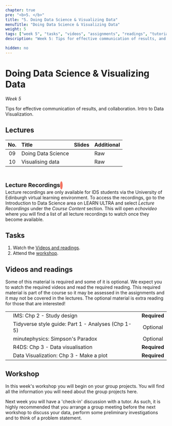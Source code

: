 ```yaml
---
chapter: true
pre: "<b>5. </b>"
title: "5. Doing Data Science & Visualizing Data"
menuTitle: "Doing Data Science & Visualizing Data"
weight: 5
tags: ["week 5", "tasks", "videos", "assignments", "readings", "tutorials"]
description: "Week 5: Tips for effective communication of results, and collaboration. Intro to Data Visualization."

hidden: no
---
```


# Doing Data Science & Visualizing Data

_Week 5_

Tips for effective communication of results, and collaboration. Intro to Data Visualization.

## Lectures

<!--
| <div style="width:50px;text-align:center">No.</div> | <div style="width:250px;text-align:left">Title</div> |  <div style="width:80px;text-align:center">Slides</div> | <div style="width:170px;text-align:center">Additional Links</div> | -->
| <div style="text-align:center">No.</div> | <div style="text-align:left">Title</div> |  <div style="text-align:center">Slides</div> | <div style="text-align:center">Additional</div> |
|:---:|:---------------------|:--------:|:------|
| 09  | Doing Data Science  | <span><a id = "lecture09"><i class="fas fa-desktop fa-lg"/></a></span> | <span><a id = "GHL09">Raw<i class="fab fa-fw fa-github"/></a></span> |
| 10  | Visualising data  | <span><a id = "lecture10"><i class="fas fa-desktop fa-lg"/></a></span> | <span><a id = "GHL10">Raw<i class="fab fa-fw fa-github"/></a></span> |

<br>
<p  style="text-align: left"> 
<font size=4pt><b>Lecture Recordings</b></font>
<span class="fa-stack" style="scale:70%">
    <i class="fas fa-backward fa-stack-1x fa-1x fa-flip-horizontal" style="color:#f37361; box-sizing: content-box; line-height: 24px; width: 24px; height: 24px; border-radius: 100%; border-style: solid; border-width: 4px;"></i>
</span>
<br>
Lecture recordings are only available for IDS students via the University of Edinburgh virtual learning environment. To access the recordings, go to the Introduction to Data Science area on LEARN ULTRA and select <em>Lecture Recordings</em>  under the <em>Course Content</em> section. This will open <em>echovideo</em> where you will find a list of all lecture recordings to watch once they become available. 

</p>


## Tasks

<ol>
  <li>Watch the <a href="#videos and readings">Videos and readings</a>.</li>
  <li>Attend the <a href="#workshop">workshop</a>.</li>
</ol>

## Videos and readings

<p style="text-align: left">Some of this material is required and some of it is optional. We expect you to watch the required videos and read the required reading. This required material is part of the course so it may be assessed in the assignments and it may not be covered in the lectures. The optional material is extra reading for those that are interested!</p>

<!--
| <div style="width:50px"></div>  | <div style="width:420px"></div>  |  <div style="width:200px"></div> |
|:---:|:---|:---:|
-->
|    |    |    |
|:--:|:---|:--:|
| <i class="fas fa-book"></i> | IMS: <a id="IMS2">Chp 2 - Study design</a> | **Required** |
| <i class="fas fa-book"></i> | Tidyverse style guide: <a id="TSG1">Part 1 - Analyses (Chp 1-5)</a> | Optional |
| <span style="color: red;"><i class="fab fa-youtube fa-lg" /></span> | <a id = "YT_MinPhys_SimpsPara">minutephysics: Simpson's Paradox</a> | Optional |
| <i class="fas fa-book"></i> | R4DS: <a id="R4DS3">Chp 3 - Data visualisation</a> | **Required** |
| <i class="fas fa-book"></i> | Data Visualization: <a id="DV3">Chp 3 - Make a plot</a> | **Required** |

<!--| <i class="fas fa-laptop"></i> | <a href="/assessments/project">Final Project Information</a> | **Required** |-->


## Workshop

<p style="text-align: left"> In this week's workshop you will begin on your group projects. You will find all the information you will need about the group projects <a id="projectEND">here</a>. </p>

<p style="text-align: left"> Next week you will have a 'check-in' discussion with a tutor. As such, it is highly recommended that you arrange a group meeting before the next workshop to discuss your data, perform some preliminary investigations and to think of a problem statement.</p>



<!--
<p style="text-align: left"> The lab sheet can be accessed the day before the workshop, and the solutions the day after the workshop.</p>  -->

<!--
| <div style="width:300px;text-align:left">Laboratory Title</div> | <div style="width:170px;text-align:left">Links</div> | <div style="width:180px;text-align:left">Date</div> |-->


<!--
| <div style="text-align:left">Laboratory Title</div> | <div style="width:text-align:left">Links</div> | <div style="width:text-align:left">Date</div> |
|:---|:---|:---|
| Lab04: ???? | <li><a id="LAB4I">Instructions</a></li> <li><a id="LAB4R">Repository</a></li><li><a id="LAB4K">Solutions</a>(<a id="LAB4Kraw">Raw</a>)</li> | Fri, 20 Oct  |

-->

<!--| Project: Proposal | <li><a id="project">Instructions</a></li> <li><a id="projectR">Repository</a></li>| Fri, 20 Oct, 16:00 UK |-->

<!--
## Assignments

<p style="text-align: left">If you are having difficulty accessing your HW or Lab repo, see troubleshooting advice <a id="troubleshoot">here</a>.</p>

| <div style="width:300px;text-align:left">Assignment Title</div> | <div style="width:170px;text-align:left">Links</div> | <div style="width:180px;text-align:left">Due</div> |
|:---|:---|:---|
| OQ04: Coding style | <li><a id="OQ4">Quiz</a></li> | Mon, 24 Oct, 12:00 UK |

<p style="text-align: left">
<b>Reminder</b>: Homework assignment <em>hw-02</em> is due Fri, 21 Oct, 12:00 UK time (midday).
</p>


## Interactive R tutorials

<p style="text-align: left"> The following are interactive R tutorials, designed to give you more practice with R. These are optional, but they will show up in your next homework assignment, so you should gain familiarity with it. If you’re struggling with any of the topics covered this week, we strongly recommend you work through the interactive tutorials.</p>

|  <div style="width:480px"></div>  |  <div style="width:200px"></div>  |
|:---|:---|
| <a id="RT6">Lego Sales</a> | Extra practice |
| <a id="AE5">Application exercise 5 - Brexit</a> | Help: <a id="OpeningaProject">Opening a Project</a> |
-->
